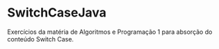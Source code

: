 # SwitchCaseJava
Exercícios da matéria de Algoritmos e Programação 1 para absorção do conteúdo Switch Case.
